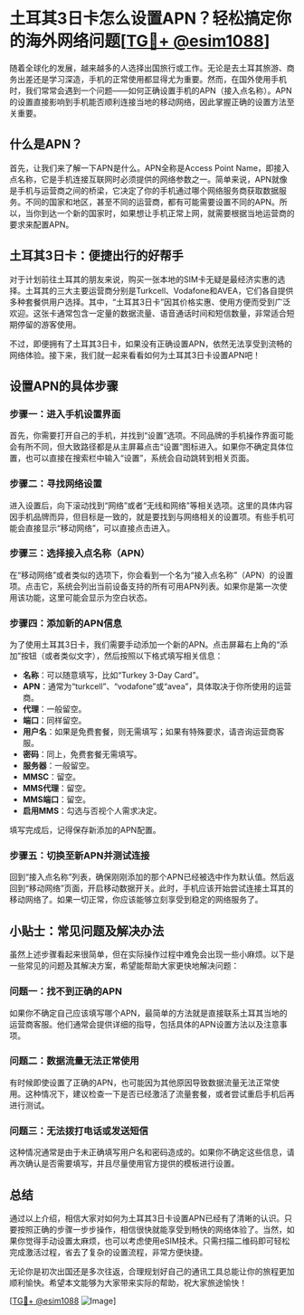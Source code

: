 # 土耳其3日卡怎么设置APN？轻松搞定你的海外网络问题[[TG💪+ @esim1088](https://t.me/s/esim1088)]

随着全球化的发展，越来越多的人选择出国旅行或工作。无论是去土耳其旅游、商务出差还是学习深造，手机的正常使用都显得尤为重要。然而，在国外使用手机时，我们常常会遇到一个问题——如何正确设置手机的APN（接入点名称）。APN的设置直接影响到手机能否顺利连接当地的移动网络，因此掌握正确的设置方法至关重要。

## 什么是APN？

首先，让我们来了解一下APN是什么。APN全称是Access Point Name，即接入点名称，它是手机连接互联网时必须提供的网络参数之一。简单来说，APN就像是手机与运营商之间的桥梁，它决定了你的手机通过哪个网络服务商获取数据服务。不同的国家和地区，甚至不同的运营商，都有可能需要设置不同的APN。所以，当你到达一个新的国家时，如果想让手机正常上网，就需要根据当地运营商的要求来配置APN。

## 土耳其3日卡：便捷出行的好帮手

对于计划前往土耳其的朋友来说，购买一张本地的SIM卡无疑是最经济实惠的选择。土耳其的三大主要运营商分别是Turkcell、Vodafone和AVEA，它们各自提供多种套餐供用户选择。其中，“土耳其3日卡”因其价格实惠、使用方便而受到广泛欢迎。这张卡通常包含一定量的数据流量、语音通话时间和短信数量，非常适合短期停留的游客使用。

不过，即便拥有了土耳其3日卡，如果没有正确设置APN，依然无法享受到流畅的网络体验。接下来，我们就一起来看看如何为土耳其3日卡设置APN吧！

## 设置APN的具体步骤

### 步骤一：进入手机设置界面

首先，你需要打开自己的手机，并找到“设置”选项。不同品牌的手机操作界面可能会有所不同，但大致路径都是从主屏幕点击“设置”图标进入。如果你不确定具体位置，也可以直接在搜索栏中输入“设置”，系统会自动跳转到相关页面。

### 步骤二：寻找网络设置

进入设置后，向下滚动找到“网络”或者“无线和网络”等相关选项。这里的具体内容因手机品牌而异，但目标是一致的，就是要找到与网络相关的设置项。有些手机可能会直接显示“移动网络”，可以直接点击进入。

### 步骤三：选择接入点名称（APN）

在“移动网络”或者类似的选项下，你会看到一个名为“接入点名称”（APN）的设置项。点击它，系统会列出当前设备支持的所有可用APN列表。如果你是第一次使用该功能，这里可能会显示为空白状态。

### 步骤四：添加新的APN信息

为了使用土耳其3日卡，我们需要手动添加一个新的APN。点击屏幕右上角的“添加”按钮（或者类似文字），然后按照以下格式填写相关信息：

- **名称**：可以随意填写，比如“Turkey 3-Day Card”。
- **APN**：通常为“turkcell”、“vodafone”或“avea”，具体取决于你所使用的运营商。
- **代理**：一般留空。
- **端口**：同样留空。
- **用户名**：如果是免费套餐，则无需填写；如果有特殊要求，请咨询运营商客服。
- **密码**：同上，免费套餐无需填写。
- **服务器**：一般留空。
- **MMSC**：留空。
- **MMS代理**：留空。
- **MMS端口**：留空。
- **启用MMS**：勾选与否视个人需求决定。

填写完成后，记得保存新添加的APN配置。

### 步骤五：切换至新APN并测试连接

回到“接入点名称”列表，确保刚刚添加的那个APN已经被选中作为默认值。然后返回到“移动网络”页面，开启移动数据开关。此时，手机应该开始尝试连接土耳其的移动网络了。如果一切正常，你应该能够立刻享受到稳定的网络服务了。

## 小贴士：常见问题及解决办法

虽然上述步骤看起来很简单，但在实际操作过程中难免会出现一些小麻烦。以下是一些常见的问题及其解决方案，希望能帮助大家更快地解决问题：

### 问题一：找不到正确的APN

如果你不确定自己应该填写哪个APN，最简单的方法就是直接联系土耳其当地的运营商客服。他们通常会提供详细的指导，包括具体的APN设置方法以及注意事项。

### 问题二：数据流量无法正常使用

有时候即使设置了正确的APN，也可能因为其他原因导致数据流量无法正常使用。这种情况下，建议检查一下是否已经激活了流量套餐，或者尝试重启手机后再进行测试。

### 问题三：无法拨打电话或发送短信

这种情况通常是由于未正确填写用户名和密码造成的。如果你不确定这些信息，请再次确认是否需要填写，并且尽量使用官方提供的模板进行设置。

## 总结

通过以上介绍，相信大家对如何为土耳其3日卡设置APN已经有了清晰的认识。只要按照正确的步骤一步步操作，相信很快就能享受到畅快的网络体验了。当然，如果你觉得手动设置太麻烦，也可以考虑使用eSIM技术。只需扫描二维码即可轻松完成激活过程，省去了复杂的设置流程，非常方便快捷。

无论你是初次出国还是多次往返，合理规划好自己的通讯工具总能让你的旅程更加顺利愉快。希望本文能够为大家带来实际的帮助，祝大家旅途愉快！

[[TG💪+ @esim1088](https://t.me/s/esim1088) ![Image](https://i.postimg.cc/4NQfJmqS/Snipaste-2025-05-13-00-14-12.png)]